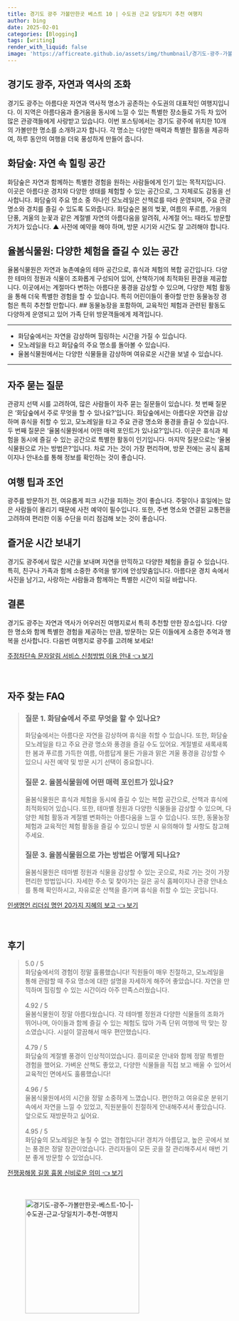 ```yaml
---
title: 경기도 광주 가볼만한곳 베스트 10 | 수도권 근교 당일치기 추천 여행지
author: bing
date: 2025-02-01
categories: [Blogging]
tags: [writing]
render_with_liquid: false
image: 'https://afficreate.github.io/assets/img/thumbnail/경기도-광주-가볼만한곳-베스트-10-|-수도권-근교-당일치기-추천-여행지.webp'
---
```



<h2 id='경기도_광주_소개'>경기도 광주, 자연과 역사의 조화</h2>

<p>경기도 광주는 아름다운 자연과 역사적 명소가 공존하는 수도권의 대표적인 여행지입니다. 이 지역은 아름다움과 즐거움을 동시에 느낄 수 있는 특별한 장소들로 가득 차 있어 많은 관광객들에게 사랑받고 있습니다. 이번 포스팅에서는 경기도 광주에 위치한 10개의 가볼만한 명소를 소개하고자 합니다. 각 명소는 다양한 매력과 특별한 활동을 제공하여, 하루 동안의 여행을 더욱 풍성하게 만들어 줍니다.</p>

<h2 id='화담숲_체험하기'>화담숲: 자연 속 힐링 공간</h2>

<p>화담숲은 자연과 함께하는 특별한 경험을 원하는 사람들에게 인기 있는 목적지입니다. 이곳은 아름다운 경치와 다양한 생태를 체험할 수 있는 공간으로, 그 자체로도 감동을 선사합니다. 화담숲의 주요 명소 중 하나인 모노레일은 산책로를 따라 운영되며, 주요 관광 명소와 경치를 즐길 수 있도록 도와줍니다. 화담숲은 봄의 벚꽃, 여름의 푸르름, 가을의 단풍, 겨울의 눈꽃과 같은 계절별 자연의 아름다움을 알려줘, 사계절 어느 때라도 방문할 가치가 있습니다. ▲ 사전에 예약을 해야 하며, 방문 시기와 시간도 잘 고려해야 합니다.</p>

<h2 id='율봄식물원_체험하기'>율봄식물원: 다양한 체험을 즐길 수 있는 공간</h2>

<p>율봄식물원은 자연과 농촌예술의 테마 공간으로, 휴식과 체험의 복합 공간입니다. 다양한 테마의 정원과 식물이 조화롭게 구성되어 있어, 산책하기에 최적화된 환경을 제공합니다. 이곳에서는 계절마다 변하는 아름다운 풍경을 감상할 수 있으며, 다양한 체험 활동을 통해 더욱 특별한 경험을 할 수 있습니다. 특히 어린이들이 좋아할 만한 동물농장 경험은 특히 추천할 만합니다. ## 동물농장을 포함하여, 교육적인 체험과 관련된 활동도 다양하게 운영되고 있어 가족 단위 방문객들에게 제격입니다.</p>

<hr />

<ul>
    <li>화담숲에서는 자연을 감상하며 힐링하는 시간을 가질 수 있습니다.</li>
    <li>모노레일을 타고 화담숲의 주요 명소를 돌아볼 수 있습니다.</li>
    <li>율봄식물원에서는 다양한 식물들을 감상하며 여유로운 시간을 보낼 수 있습니다.</li>
</ul>

<hr />

<h2 id='자주_묻는_질문'>자주 묻는 질문</h2>

<p>관광지 선택 시를 고려하여, 많은 사람들이 자주 묻는 질문들이 있습니다. 첫 번째 질문은 ‘화담숲에서 주로 무엇을 할 수 있나요?’입니다. 화담숲에서는 아름다운 자연을 감상하며 휴식을 취할 수 있고, 모노레일을 타고 주요 관광 명소와 풍경을 즐길 수 있습니다. 두 번째 질문은 ‘율봄식물원에서 어떤 매력 포인트가 있나요?’입니다. 이곳은 휴식과 체험을 동시에 즐길 수 있는 공간으로 특별한 활동이 인기입니다. 마지막 질문으로는 ‘율봄식물원으로 가는 방법은?’입니다. 차로 가는 것이 가장 편리하며, 방문 전에는 공식 홈페이지나 안내소를 통해 정보를 확인하는 것이 좋습니다.</p>

<h2 id='팁과_조언'>여행 팁과 조언</h2>

<p>광주를 방문하기 전, 여유롭게 피크 시간을 피하는 것이 좋습니다. 주말이나 휴일에는 많은 사람들이 몰리기 때문에 사전 예약이 필수입니다. 또한, 주변 명소와 연결된 교통편을 고려하여 편리한 이동 수단을 미리 점검해 보는 것이 좋습니다.</p>

<h2 id='경기도_광주에서의_즐거운_시간'>즐거운 시간 보내기</h2>

<p>경기도 광주에서 많은 시간을 보내며 자연을 만끽하고 다양한 체험을 즐길 수 있습니다. 특히, 친구나 가족과 함께 소중한 추억을 쌓기에 안성맞춤입니다. 아름다운 경치 속에서 사진을 남기고, 사랑하는 사람들과 함께하는 특별한 시간이 되길 바랍니다.</p>

<h2 id='결론'>결론</h2>

<p>경기도 광주는 자연과 역사가 어우러진 여행지로서 특히 추천할 만한 장소입니다. 다양한 명소와 함께 특별한 경험을 제공하는 만큼, 방문하는 모든 이들에게 소중한 추억과 행복을 선사합니다. 다음번 여행지로 광주를 고려해 보세요!</p>


<p><a class="click-button" title="주정차단속 문자알림 서비스 신청방법 이용 안내" href="https://afficreate.github.io/posts/%EC%A3%BC%EC%A0%95%EC%B0%A8%EB%8B%A8%EC%86%8D-%EB%AC%B8%EC%9E%90%EC%95%8C%EB%A6%BC-%EC%84%9C%EB%B9%84%EC%8A%A4-%EC%8B%A0%EC%B2%AD%EB%B0%A9%EB%B2%95-%EC%9D%B4%EC%9A%A9-%EC%95%88%EB%82%B4/" rel="dofollow">주정차단속 문자알림 서비스 신청방법 이용 안내 👈 보기</a></p><br>
<h2 id='자주_찾는_FAQ'>자주 찾는 FAQ</h2>
<div itemscope="" itemtype="https://schema.org/FAQPage"> 
<blockquote> 
<div itemscope="" itemprop="mainEntity" itemtype="https://schema.org/Question"> 
<h3 itemprop="name">질문 1. 화담숲에서 주로 무엇을 할 수 있나요?</h3> 
<div itemscope="" itemprop="acceptedAnswer" itemtype="https://schema.org/Answer"> 
<span itemprop="text"> 
<p>화담숲에서는 아름다운 자연을 감상하며 휴식을 취할 수 있습니다. 또한, 화담숲 모노레일을 타고 주요 관광 명소와 풍경을 즐길 수도 있어요. 계절별로 새록새록한 봄과 푸르름 가득한 여름, 아름답게 물든 가을과 맑은 겨울 풍경을 감상할 수 있으니 사전 예약 및 방문 시기 선택이 중요합니다.</p> 
</span> 
</div> 
</div> 
<div itemscope="" itemprop="mainEntity" itemtype="https://schema.org/Question"> 
<h3 itemprop="name">질문 2. 율봄식물원에 어떤 매력 포인트가 있나요?</h3> 
<div itemscope="" itemprop="acceptedAnswer" itemtype="https://schema.org/Answer"> 
<span itemprop="text"> 
<p>율봄식물원은 휴식과 체험을 동시에 즐길 수 있는 복합 공간으로, 산책과 휴식에 최적화되어 있습니다. 또한, 테마별 정원과 다양한 식물들을 감상할 수 있으며, 다양한 체험 활동과 계절별 변화하는 아름다움을 느낄 수 있습니다. 또한, 동물농장 체험과 교육적인 체험 활동을 즐길 수 있으니 방문 시 유의해야 할 사항도 참고해주세요.</p> 
</span> 
</div> 
</div> 
<div itemscope="" itemprop="mainEntity" itemtype="https://schema.org/Question"> 
<h3 itemprop="name">질문 3. 율봄식물원으로 가는 방법은 어떻게 되나요?</h3> 
<div itemscope="" itemprop="acceptedAnswer" itemtype="https://schema.org/Answer"> 
<span itemprop="text"> 
<p>율봄식물원은 테마별 정원과 식물을 감상할 수 있는 곳으로, 차로 가는 것이 가장 편리한 방법입니다. 자세한 주소 및 찾아가는 길은 공식 홈페이지나 관광 안내소를 통해 확인하시고, 자유로운 산책을 즐기며 휴식을 취할 수 있는 곳입니다.</p> 
</span> 
</div> 
</div> 
</blockquote> 
</div>
<p><a class="click-button" title="인생명언 리더십 명언 20가지 지혜의 보고" href="https://afficreate.github.io/posts/%EC%9D%B8%EC%83%9D%EB%AA%85%EC%96%B8-%EB%A6%AC%EB%8D%94%EC%8B%AD-%EB%AA%85%EC%96%B8-20%EA%B0%80%EC%A7%80-%EC%A7%80%ED%98%9C%EC%9D%98-%EB%B3%B4%EA%B3%A0/" rel="dofollow">인생명언 리더십 명언 20가지 지혜의 보고 👈 보기</a></p><br>
<h2 id='후기'>후기</h2>
<div itemscope itemtype="https://schema.org/Product">
  <blockquote>
  <div itemprop="review" itemscope itemtype="https://schema.org/Review">
      <div itemprop="reviewRating" itemscope itemtype="https://schema.org/Rating"> <span itemprop="ratingValue">5.0</span> / <span itemprop="bestRating">5</span> </div>
      <span itemprop="reviewBody">화담숲에서의 경험이 정말 훌륭했습니다! 직원들이 매우 친절하고, 모노레일을 통해 관람할 때 주요 명소에 대한 설명을 자세하게 해주어 좋았습니다. 자연을 만끽하며 힐링할 수 있는 시간이라 아주 만족스러웠습니다.</span>
  </div>
  <br>
  <div itemprop="review" itemscope itemtype="https://schema.org/Review">
      <div itemprop="reviewRating" itemscope itemtype="https://schema.org/Rating"> <span itemprop="ratingValue">4.92</span> / <span itemprop="bestRating">5</span> </div>
      <span itemprop="reviewBody">율봄식물원이 정말 아름다웠습니다. 각 테마별 정원과 다양한 식물들의 조화가 뛰어나며, 아이들과 함께 즐길 수 있는 체험도 많아 가족 단위 여행에 딱 맞는 장소였습니다. 시설이 깔끔해서 매우 편안했습니다.</span>
  </div>
  <br>
  <div itemprop="review" itemscope itemtype="https://schema.org/Review">
      <div itemprop="reviewRating" itemscope itemtype="https://schema.org/Rating"> <span itemprop="ratingValue">4.79</span> / <span itemprop="bestRating">5</span> </div>
      <span itemprop="reviewBody">화담숲의 계절별 풍경이 인상적이었습니다. 흥미로운 안내와 함께 정말 특별한 경험을 했어요. 가벼운 산책도 좋았고, 다양한 식물들을 직접 보고 배울 수 있어서 교육적인 면에서도 훌륭했습니다!</span>
  </div>
  <br>
  <div itemprop="review" itemscope itemtype="https://schema.org/Review">
      <div itemprop="reviewRating" itemscope itemtype="https://schema.org/Rating"> <span itemprop="ratingValue">4.96</span> / <span itemprop="bestRating">5</span> </div>
      <span itemprop="reviewBody">율봄식물원에서의 시간을 정말 소중하게 느꼈습니다. 편안하고 여유로운 분위기 속에서 자연을 느낄 수 있었고, 직원분들이 친절하게 안내해주셔서 좋았습니다. 앞으로도 재방문하고 싶어요.</span>
  </div>
  <br>
  <div itemprop="review" itemscope itemtype="https://schema.org/Review">
      <div itemprop="reviewRating" itemscope itemtype="https://schema.org/Rating"> <span itemprop="ratingValue">4.95</span> / <span itemprop="bestRating">5</span> </div>
      <span itemprop="reviewBody">화담숲의 모노레일은 놓칠 수 없는 경험입니다! 경치가 아름답고, 높은 곳에서 보는 풍경은 정말 장관이었습니다. 관리자들이 모든 곳을 잘 관리해주셔서 매번 기분 좋게 방문할 수 있었습니다.</span>
  </div>
  </blockquote>
</div>
<p><a class="click-button" title="전쟁꿈해몽 길몽 흉몽 신비로운 의미" href="https://afficreate.github.io/posts/%EC%A0%84%EC%9F%81%EA%BF%88%ED%95%B4%EB%AA%BD-%EA%B8%B8%EB%AA%BD-%ED%9D%89%EB%AA%BD-%EC%8B%A0%EB%B9%84%EB%A1%9C%EC%9A%B4-%EC%9D%98%EB%AF%B8/" rel="dofollow">전쟁꿈해몽 길몽 흉몽 신비로운 의미 👈 보기</a></p><br>
<figure class="image"><img src="https://afficreate.github.io/assets/img/thumbnail/경기도-광주-가볼만한곳-베스트-10-|-수도권-근교-당일치기-추천-여행지.webp" alt="경기도-광주-가볼만한곳-베스트-10-|-수도권-근교-당일치기-추천-여행지" width="256" height="256"></figure>